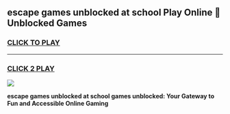 
## escape games unblocked at school Play Online 👋 Unblocked Games
<h3>
<a href="https://premium.freeplayer.one?title=escape_games_unblocked_at_school&ref=19F">CLICK TO PLAY</a></h3>
<hr>

<h3>
<a href="https://premium.freeplayer.one?title=escape_games_unblocked_at_school&ref=19F">CLICK 2 PLAY</a>
  
</h3>

<a href="https://premium.freeplayer.one?title=escape_games_unblocked_at_school&ref=19F"><img src="https://clearcache.store/games.png"></a>


**escape games unblocked at school games unblocked: Your Gateway to Fun and Accessible Online Gaming**
